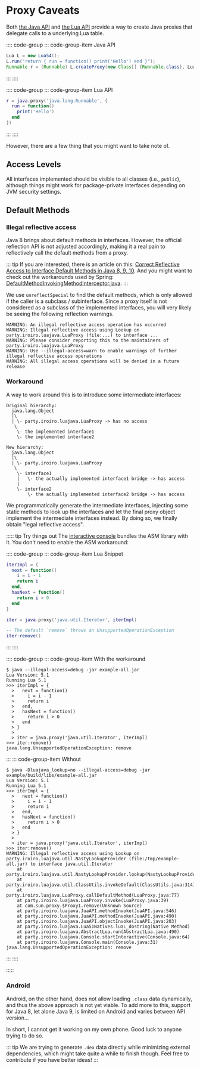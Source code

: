 # Proxy Caveats

Both [the Java API](./javadoc/party/iroiro/luajava/Lua.html#createProxy(java.lang.Class[],party.iroiro.luajava.Lua.Conversion)) and [the Lua API](./api.md#proxy-jclass-table-function) provide a way to create Java proxies that delegate calls to a underlying Lua table.

:::: code-group
::: code-group-item Java API
```java
Lua L = new Lua54();
L.run("return { run = function() print('Hello') end }");
Runnable r = (Runnable) L.createProxy(new Class[] {Runnable.class}, Lua.Conversion.SEMI);
```
:::
::::

:::: code-group
::: code-group-item Lua API
```lua
r = java.proxy('java.lang.Runnable', {
  run = function()
    print('Hello')
  end
})
```
:::
::::

However, there are a few thing that you might want to take note of.

## Access Levels

All interfaces implemented should be visible to all classes (i.e., `public`), although things might work for package-private interfaces depending on JVM security settings.

## Default Methods

### Illegal reflective access

Java 8 brings about default methods in interfaces.
However, the official reflection API is not adjusted accordingly,
making it a real pain to reflectively call the default methods from a proxy.

::: tip
If you are interested, there is an article on this: [Correct Reflective Access to Interface Default Methods in Java 8, 9, 10](https://blog.jooq.org/correct-reflective-access-to-interface-default-methods-in-java-8-9-10/). And you might want to check out the workarounds used by Spring: [DefaultMethodInvokingMethodInterceptor.java](https://github.com/spring-projects/spring-data-commons/blob/6a23723f07669e5d4031b3378b3af40e0d15eb82/src/main/java/org/springframework/data/projection/DefaultMethodInvokingMethodInterceptor.java).
:::

We use `unreflectSpecial` to find the default methods, which is only allowed if the caller is a subclass / subinterface. Since a proxy itself is not considered as a subclass of the implemented interfaces, you will very likely be seeing the following reflection warnings.

```
WARNING: An illegal reflective access operation has occurred
WARNING: Illegal reflective access using Lookup on party.iroiro.luajava.LuaProxy (file:...) to interface ...
WARNING: Please consider reporting this to the maintainers of party.iroiro.luajava.LuaProxy
WARNING: Use --illegal-access=warn to enable warnings of further illegal reflective access operations
WARNING: All illegal access operations will be denied in a future release
```

### Workaround

A way to work around this is to introduce some intermediate interfaces:

```
Original hierarchy:
  java.lang.Object
  |\
  | \- party.iroiro.luajava.LuaProxy -> has no access
   \
    \- the implemented interface1
    \- the implemented interface2

New hierarchy:
  java.lang.Object
  |\
  | \- party.iroiro.luajava.LuaProxy
   \
    \- interface1
    |   \- the actually implemented interface1 bridge -> has access
    |
    \- interface2
        \- the actually implemented interface2 bridge -> has access
```

We programmatically generate the intermediate interfaces, injecting some static methods
to look up the interfaces and let the final proxy object implement the intermediate interfaces instead.
By doing so, we finally obtain "legal reflective access".

::::: tip Try things out
The [interactive console](./console.md) bundles the ASM library with it. You don't need to enable the ASM workaround:

:::: code-group
::: code-group-item Lua Snippet
```lua
iterImpl = {
  next = function()
    i = i - 1
    return i
  end,
  hasNext = function()
    return i > 0
  end
}

iter = java.proxy('java.util.Iterator', iterImpl)

-- The default `remove` throws an UnsupportedOperationException
iter:remove()
```
:::
::::

:::: code-group
::: code-group-item With the workaround
```shell-session
$ java --illegal-access=debug -jar example-all.jar
Lua Version: 5.1
Running Lua 5.1
>>> iterImpl = {
  >   next = function()
  >     i = i - 1
  >     return i
  >   end,
  >   hasNext = function()
  >     return i > 0
  >   end
  > }
  > 
  > iter = java.proxy('java.util.Iterator', iterImpl)
>>> iter:remove()
java.lang.UnsupportedOperationException: remove
```
:::
::: code-group-item Without
```shell-session
$ java -Dluajava_lookup=no --illegal-access=debug -jar example/build/libs/example-all.jar   
Lua Version: 5.1
Running Lua 5.1
>>> iterImpl = {
  >   next = function()
  >     i = i - 1
  >     return i
  >   end,
  >   hasNext = function()
  >     return i > 0
  >   end
  > }
  > 
  > iter = java.proxy('java.util.Iterator', iterImpl)
>>> iter:remove()
WARNING: Illegal reflective access using Lookup on party.iroiro.luajava.util.NastyLookupProvider (file:/tmp/example-all.jar) to interface java.util.Iterator
	at party.iroiro.luajava.util.NastyLookupProvider.lookup(NastyLookupProvider.java:72)
	at party.iroiro.luajava.util.ClassUtils.invokeDefault(ClassUtils.java:314)
	at party.iroiro.luajava.LuaProxy.callDefaultMethod(LuaProxy.java:77)
	at party.iroiro.luajava.LuaProxy.invoke(LuaProxy.java:39)
	at com.sun.proxy.$Proxy1.remove(Unknown Source)
	at party.iroiro.luajava.JuaAPI.methodInvoke(JuaAPI.java:546)
	at party.iroiro.luajava.JuaAPI.methodInvoke(JuaAPI.java:490)
	at party.iroiro.luajava.JuaAPI.objectInvoke(JuaAPI.java:203)
	at party.iroiro.luajava.Lua51Natives.luaL_dostring(Native Method)
	at party.iroiro.luajava.AbstractLua.run(AbstractLua.java:490)
	at party.iroiro.luajava.Console.startInteractive(Console.java:64)
	at party.iroiro.luajava.Console.main(Console.java:31)
java.lang.UnsupportedOperationException: remove
```
:::
::::

:::::

### Android

Android, on the other hand, does not allow loading `.class` data dynamically,
and thus the above approach is not yet viable. To add more to this, support for Java 8, let alone Java 9, is limited on Android and varies between API version...

In short, I cannot get it working on my own phone. Good luck to anyone trying to do so.

::: tip
We are trying to generate `.dex` data directly while minimizing external dependencies, which might take quite a while to finish though.
Feel free to contribute if you have better ideas!
:::
